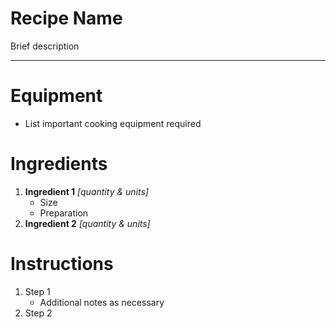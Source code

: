 # Recipe Name

Brief description

---

# Equipment

- List important cooking equipment required

# Ingredients
1) **Ingredient 1** *\[quantity & units\]*
   - Size
   - Preparation
2) **Ingredient 2** *\[quantity & units\]*

# Instructions
1) Step 1
   - Additional notes as necessary
2) Step 2